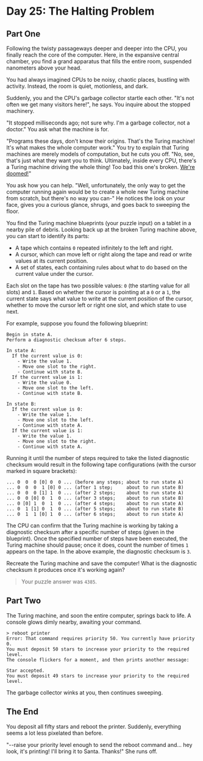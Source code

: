 # Day 25: The Halting Problem

## Part One

Following the twisty passageways deeper and deeper into the CPU, you finally reach the core of the computer. Here, in the expansive central chamber, you find a grand apparatus that fills the entire room, suspended nanometers above your head.

You had always imagined CPUs to be noisy, chaotic places, bustling with activity. Instead, the room is quiet, motionless, and dark.

Suddenly, you and the CPU's garbage collector startle each other. "It's not often we get many visitors here!", he says. You inquire about the stopped machinery.

"It stopped milliseconds ago; not sure why. I'm a garbage collector, not a doctor." You ask what the machine is for.

"Programs these days, don't know their origins. That's the Turing machine! It's what makes the whole computer work." You try to explain that Turing machines are merely models of computation, but he cuts you off. "No, see, that's just what they want you to think. Ultimately, inside every CPU, there's a Turing machine driving the whole thing! Too bad this one's broken. [We're doomed!](https://www.youtube.com/watch?v=cTwZZz0HV8I)"

You ask how you can help. "Well, unfortunately, the only way to get the computer running again would be to create a whole new Turing machine from scratch, but there's no way you can-" He notices the look on your face, gives you a curious glance, shrugs, and goes back to sweeping the floor.

You find the Turing machine blueprints (your puzzle input) on a tablet in a nearby pile of debris. Looking back up at the broken Turing machine above, you can start to identify its parts:

- A tape which contains `0` repeated infinitely to the left and right.
- A cursor, which can move left or right along the tape and read or write values at its current position.
- A set of states, each containing rules about what to do based on the current value under the cursor.

Each slot on the tape has two possible values: `0` (the starting value for all slots) and `1`. Based on whether the cursor is pointing at a `0` or a `1`, the current state says what value to write at the current position of the cursor, whether to move the cursor left or right one slot, and which state to use next.

For example, suppose you found the following blueprint:

    Begin in state A.
    Perform a diagnostic checksum after 6 steps.
    
    In state A:
      If the current value is 0:
        - Write the value 1.
        - Move one slot to the right.
        - Continue with state B.
      If the current value is 1:
        - Write the value 0.
        - Move one slot to the left.
        - Continue with state B.
    
    In state B:
      If the current value is 0:
        - Write the value 1.
        - Move one slot to the left.
        - Continue with state A.
      If the current value is 1:
        - Write the value 1.
        - Move one slot to the right.
        - Continue with state A.

Running it until the number of steps required to take the listed diagnostic checksum would result in the following tape configurations (with the cursor marked in square brackets):

    ... 0  0  0 [0] 0  0 ... (before any steps; about to run state A)
    ... 0  0  0  1 [0] 0 ... (after 1 step;     about to run state B)
    ... 0  0  0 [1] 1  0 ... (after 2 steps;    about to run state A)
    ... 0  0 [0] 0  1  0 ... (after 3 steps;    about to run state B)
    ... 0 [0] 1  0  1  0 ... (after 4 steps;    about to run state A)
    ... 0  1 [1] 0  1  0 ... (after 5 steps;    about to run state B)
    ... 0  1  1 [0] 1  0 ... (after 6 steps;    about to run state A)

The CPU can confirm that the Turing machine is working by taking a diagnostic checksum after a specific number of steps (given in the blueprint). Once the specified number of steps have been executed, the Turing machine should pause; once it does, count the number of times `1` appears on the tape. In the above example, the diagnostic checksum is `3`.

Recreate the Turing machine and save the computer! What is the diagnostic checksum it produces once it's working again?

> Your puzzle answer was `4385`.

## Part Two

The Turing machine, and soon the entire computer, springs back to life. A console glows dimly nearby, awaiting your command.

    > reboot printer
    Error: That command requires priority 50. You currently have priority 0.
    You must deposit 50 stars to increase your priority to the required level.
    The console flickers for a moment, and then prints another message:

    Star accepted.
    You must deposit 49 stars to increase your priority to the required level.

The garbage collector winks at you, then continues sweeping.

## The End

You deposit all fifty stars and reboot the printer. Suddenly, everything seems a lot less pixelated than before.

"--raise your priority level enough to send the reboot command and... hey look, it's printing! I'll bring it to Santa. Thanks!" She runs off.

